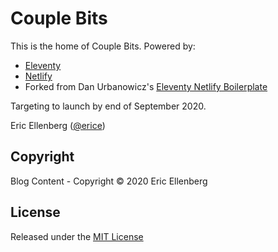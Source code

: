 # Couple Bits

This is the home of Couple Bits. Powered by:
* [Eleventy](https://11ty.dev/)
* [Netlify](https://www.netlify.com)
* Forked from Dan Urbanowicz's [Eleventy Netlify Boilerplate](https://github.com/danurbanowicz/eleventy-netlify-boilerplate)

Targeting to launch by end of September 2020.

Eric Ellenberg ([@erice](https://twitter.com/erice))

## Copyright
Blog Content - Copyright © 2020 Eric Ellenberg

## License
Released under the [MIT License](LICENSE)